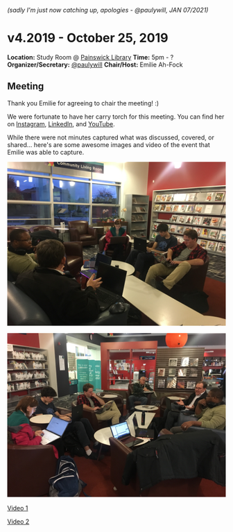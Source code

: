 *(sadly I'm just now catching up, apologies - @paulywill, JAN 07/2021)*

# v4.2019 - October 25, 2019 
**Location:** Study Room @ [Painswick Library](https://goo.gl/maps/m8Md2gRV5rzx6hVi9)
**Time:** 5pm - ?
**Organizer/Secretary:** [@paulywill](https://github.com/paulywill)
**Chair/Host:** Emilie Ah-Fock 


## Meeting 

Thank you Emilie for agreeing to chair the meeting! :)

We were fortunate to have her carry torch for this meeting. You can find her on [Instagram](https://www.instagram.com/emilie.ahfock/), [LinkedIn](www.linkedin.com/in/emilie-ah-fock-679974157), and [YouTube](https://www.youtube.com/channel/UCSP6LtNYc58tPM5KRkp8DZw).

While there were not minutes captured what was discussed, covered, or shared... here's are some awesome images and video of the event that Emilie was able to capture.

![alt text](artifacts/photo_1.jpeg "Group in the reading section at Painswick")

![alt text](artifacts/photo_2.jpeg  "Hard at work")

[Video 1](artifacts/video_1.MOV)

[Video 2](artifacts/video_2.MOV)
